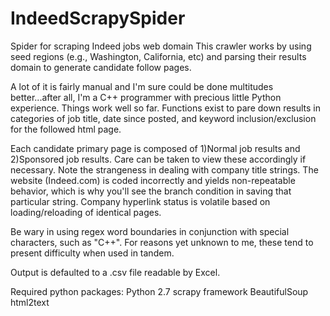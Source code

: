 # IndeedScrapySpider
Spider for scraping Indeed jobs web domain
This crawler works by using seed regions (e.g., Washington, California, etc) and parsing their results domain to generate candidate follow pages.

A lot of it is fairly manual and I'm sure could be done multitudes better...after all, I'm a C++ programmer with precious little Python experience. Things work well so far. Functions exist to pare down results in categories of job title, date since posted, and keyword inclusion/exclusion for the followed html page.

Each candidate primary page is composed of 1)Normal job results and 2)Sponsored job results. Care can be taken to view these accordingly if necessary. Note the strangeness in dealing with company title strings. The website (Indeed.com) is coded incorrectly and yields non-repeatable behavior, which is why you'll see the branch condition in saving that particular string. Company hyperlink status is volatile based on loading/reloading of identical pages.

Be wary in using regex word boundaries in conjunction with special characters, such as "C++". For reasons yet unknown to me, these tend to present difficulty when used in tandem.

Output is defaulted to a .csv file readable by Excel.

Required python packages:
Python 2.7
scrapy framework
BeautifulSoup
html2text
